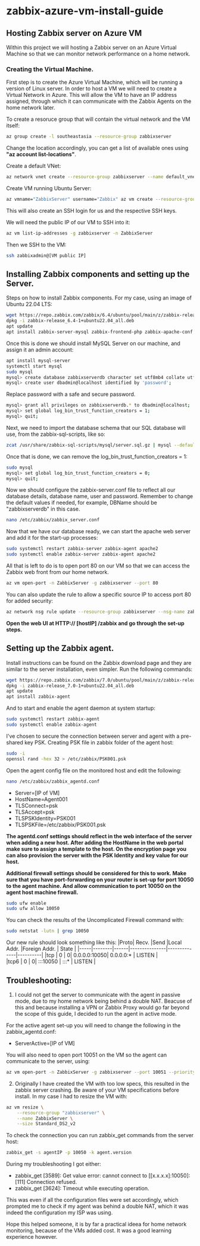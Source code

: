 # zabbix-azure-vm-install-guide

## Hosting Zabbix server on Azure VM
Within this project we will hosting a Zabbix server on an Azure Virtual Machine so that we can monitor network performance on a home network.

### Creating the Virtual Machine.

First step is to create the Azure Virtual Machine, which will be running a version of Linux server.
In order to host a VM we will need to create a Virtual Network in Azure. This will allow the VM to have an IP address assigned, through which it can communicate with the Zabbix Agents on the home network later. 

To create a resoruce group that will contain the virtual network and the VM itself:
```bash
az group create -l southeastasia --resource-group zabbixserver 
```
Change the location accordingly, you can get a list of available ones using __"az account list-locations"__.

Create a default VNet:
```bash
az network vnet create --resource-group zabbixserver --name default_vnet -l southeastasia
```
Create VM running Ubuntu Server: 
```bash
az vmname="ZabbixServer" username="Zabbix" az vm create --resource-group zabbixserver -n ZabbixServer --image Ubuntu2204 --public-ip-sku Standard --admin-username zabbixadmin --generate-ssh-keys
```
This will also create an SSH login for us and the respective SSH keys.

We will need the public IP of our VM to SSH into it: 
```bash
az vm list-ip-addresses -g zabbixserver -n ZabbixServer
```
Then we SSH to the VM: 
```bash
ssh zabbixadmin@[VM public IP]
```



## Installing Zabbix components and setting up the Server.

Steps on how to install Zabbix components. For my case, using an image of Ubuntu 22.04 LTS: 
```bash
wget https://repo.zabbix.com/zabbix/6.4/ubuntu/pool/main/z/zabbix-release/zabbix-release_6.4-1+ubuntu22.04_all.deb
dpkg -i zabbix-release_6.4-1+ubuntu22.04_all.deb
apt update
apt install zabbix-server-mysql zabbix-frontend-php zabbix-apache-conf zabbix-sql-scripts zabbix-agent
```

Once this is done we should install MySQL Server on our machine, and assign it an admin account:
```bash
apt install mysql-server
systemctl start mysql
sudo mysql
mysql> create database zabbixserverdb character set utf8mb4 collate utf8mb4_bin;
mysql> create user dbadmin@localhost identified by 'password';
```
Replace password with a safe and secure password. 
```bash
mysql> grant all privileges on zabbixserverdb.* to dbadmin@localhost;
mysql> set global log_bin_trust_function_creators = 1;
mysql> quit;
```
Next, we need to import the database schema that our SQL database will use, from the zabbix-sql-scripts, like so:
```bash
zcat /usr/share/zabbix-sql-scripts/mysql/server.sql.gz | mysql --default-character-set=utf8mb4 -udbadmin -p zabbixserverdb
```
Once that is done, we can remove the log_bin_trust_function_creators = 1:
```bash
sudo mysql
mysql> set global log_bin_trust_function_creators = 0;
mysql> quit;
```
Now we should configure the zabbix-server.conf file to reflect all our database details, database name, user and password. Remember to change the default values if needed, for example, DBName should be "zabbixserverdb" in this case.
```bash
nano /etc/zabbix/zabbix_server.conf
```

Now that we have our database ready, we can start the apache web server and add it for the start-up processes:
```bash
sudo systemctl restart zabbix-server zabbix-agent apache2
sudo systemctl enable zabbix-server zabbix-agent apache2
```
All that is left to do is to open port 80 on our VM so that we can access the Zabbix web front from our home network. 
```bash
az vm open-port -n ZabbixServer -g zabbixserver --port 80
```
You can also update the rule to allow a specific source IP to access port 80 for added security:
```bash
az network nsg rule update --resource-group zabbixserver --nsg-name zabbixserverNSG --name open-port-80 --source-address-prefixes [your home network IP]
```
__Open the web UI at HTTP:// [hostIP] /zabbix and go through the set-up steps.__


## Setting up the Zabbix agent.

Install instructions can be found on the Zabbix download page and they are similar to the server installation, even simpler. Run the following commands:
```bash
wget https://repo.zabbix.com/zabbix/7.0/ubuntu/pool/main/z/zabbix-release/zabbix-release_7.0-1+ubuntu22.04_all.deb
dpkg -i zabbix-release_7.0-1+ubuntu22.04_all.deb
apt update
apt install zabbix-agent
```
And to start and enable the agent daemon at system startup: 
```bash
sudo systemctl restart zabbix-agent
sudo systemctl enable zabbix-agent 
```
I've chosen to secure the connection between server and agent with a pre-shared key PSK.
Creating PSK file in zabbix folder of the agent host:
```bash
sudo -i
openssl rand -hex 32 > /etc/zabbix/PSK001.psk
```
Open the agent config file on the monitored host and edit the following:
```bash
nano /etc/zabbix/zabbix_agentd.conf
```
- Server=[IP of VM] 
- HostName=Agent001
- TLSConnect=psk
- TLSAccept=psk
- TLSPSKIdentity=PSK001
- TLSPSKFile=/etc/zabbix/PSK001.psk

__The agentd.conf settings should reflect in the web interface of the server when adding a new host.
After adding the HostName in the web portal make sure to assign a template to the host.
On the encryption page you can also provision the server with the PSK Identity and key value for our host.__ 

__Additional firewall settings should be considered for this to work.
Make sure that you have port-forwarding on your router is set-up for port 10050 to the agent machine.
And allow communication to port 10050 on the agent host machine firewall.__
```bash
sudo ufw enable
sudo ufw allow 10050 
```
You can check the results of the Uncomplicated Firewall command with:
```bash
sudo netstat -lutn | grep 10050
```
Our new rule should look something like this:
|Proto|	Recv. 	|Send	 |Local Addr.		  |Foreign Addr. |   State  |
|-----|--------|------|---------------|--------------|----------|
|tcp  |      0 |     0|  0.0.0.0:10050|  0.0.0.0:*   |   LISTEN |    
|tcp6 |      0 |     0|  :::10050     |  :::*        |   LISTEN |    




## Troubleshooting:

1. I could not get the server to communicate with the agent in passive mode, due to my home network being behind a double NAT.
Beacuse of this and because installing a VPN or Zabbix Proxy would go far beyond the scope of this guide, I decided to run the agent in active mode.

For the active agent set-up you will need to change the following in the zabbix_agentd.conf:
 - ServerActive=[IP of VM]

You will also need to open port 10051 on the VM so the agent can communicate to the server, using:
```bash
az vm open-port -n ZabbixServer -g zabbixserver --port 10051 --priority 899
```

2. Originally I have created the VM with too low specs, this resulted in the zabbix server crashing. Be aware of your VM specifications before install. In my case I had to resize the VM with:
```bash
az vm resize \
    --resource-group "zabbixserver" \
    --name ZabbixServer \
    --size Standard_DS2_v2   
```

To check the connection you can run zabbix_get commands from the server host:
```bash
zabbix_get -s agentIP -p 10050 -k agent.version
```
During my troubleshooting I got either:
- zabbix_get [3589]: Get value error: cannot connect to [[x.x.x.x]:10050]: [111] Connection refused.
- zabbix_get [3624]: Timeout while executing operation.

This was even if all the configuration files were set accordingly, which prompted me to check if my agent was behind a double NAT, which it was indeed the configuration my ISP was using.

Hope this helped someone, it is by far a practical ideea for home network monitoring, because of the VMs added cost. It was a good learning experience however.
